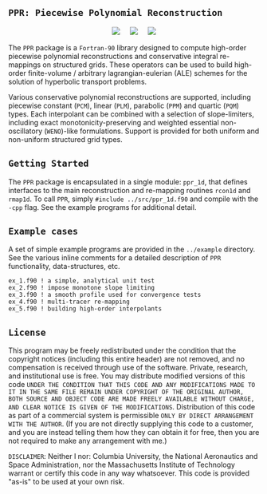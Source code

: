 
## `PPR: Piecewise Polynomial Reconstruction`

<p align="center">
 <img src="../master/img/shear-1.png"> &nbsp &nbsp
 <img src="../master/img/shear-2.png"> &nbsp &nbsp
 <img src="../master/img/shear-3.png">
</p>

The `PPR` package is a `Fortran-90` library designed to compute high-order piecewise polynomial reconstructions and conservative integral re-mappings on structured grids. These operators can be used to build high-order finite-volume / arbitrary lagrangian-eulerian (ALE) schemes for the solution of hyperbolic transport problems.

Various conservative polynomial reconstructions are supported, including piecewise constant (`PCM`), linear (`PLM`), parabolic (`PPM`) and quartic (`PQM`) types. Each interpolant can be combined with a selection of slope-limiters, including exact monotonicity-preserving and weighted essential non-oscillatory (`WENO`)-like formulations. Support is provided for both uniform and non-uniform structured grid types.

## `Getting Started`

The `PPR` package is encapsulated in a single module: `ppr_1d`, that defines interfaces to the main reconstruction and re-mapping routines `rcon1d` and `rmap1d`. To call `PPR`, simply `#include ../src/ppr_1d.f90` and compile with the `-cpp` flag. See the example programs for additional detail.

## `Example cases`

A set of simple example programs are provided in the `../example` directory. See the various inline comments for a detailed description of `PPR` functionality, data-structures, etc. 
````
ex_1.f90 ! a simple, analytical unit test
ex_2.f90 ! impose monotone slope limiting
ex_3.f90 ! a smooth profile used for convergence tests
ex_4.f90 ! multi-tracer re-mapping
ex_5.f90 ! building high-order interpolants
````

## `License`

This program may be freely redistributed under the condition that the copyright notices (including this entire header) are not removed, and no compensation is received through use of the software. Private, research, and institutional use is free. You may distribute modified versions of this code `UNDER THE CONDITION THAT THIS CODE AND ANY MODIFICATIONS MADE TO IT IN THE SAME FILE REMAIN UNDER COPYRIGHT OF THE ORIGINAL AUTHOR, BOTH SOURCE AND OBJECT CODE ARE MADE FREELY AVAILABLE WITHOUT CHARGE, AND CLEAR NOTICE IS GIVEN OF THE MODIFICATIONS`. Distribution of this code as part of a commercial system is permissible `ONLY BY DIRECT ARRANGEMENT WITH THE AUTHOR`. (If you are not directly supplying this code to a customer, and you are instead telling them how they can obtain it for free, then you are not required to make any arrangement with me.)

`DISCLAIMER`: Neither I nor: Columbia University, the National Aeronautics and Space Administration, nor the Massachusetts Institute of Technology warrant or certify this code in any way whatsoever.  This code is provided "as-is" to be used at your own risk.



